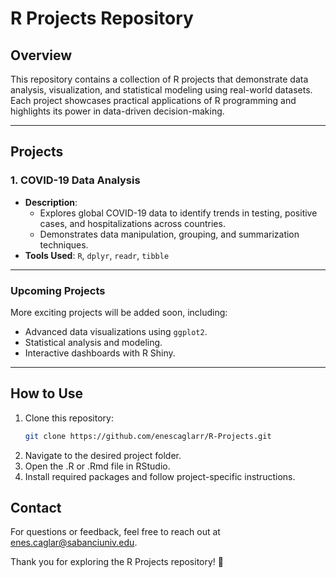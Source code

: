 # R Projects Repository

## Overview
This repository contains a collection of R projects that demonstrate data analysis, visualization, and statistical modeling using real-world datasets. Each project showcases practical applications of R programming and highlights its power in data-driven decision-making.

---

## Projects

### 1. COVID-19 Data Analysis
- **Description**: 
  - Explores global COVID-19 data to identify trends in testing, positive cases, and hospitalizations across countries.
  - Demonstrates data manipulation, grouping, and summarization techniques.
- **Tools Used**: `R`, `dplyr`, `readr`, `tibble`

---

### Upcoming Projects
More exciting projects will be added soon, including:
- Advanced data visualizations using `ggplot2`.
- Statistical analysis and modeling.
- Interactive dashboards with R Shiny.

---

## How to Use
1. Clone this repository:
   ```bash
   git clone https://github.com/enescaglarr/R-Projects.git
2. Navigate to the desired project folder.
3. Open the .R or .Rmd file in RStudio.
4. Install required packages and follow project-specific instructions.

## Contact
For questions or feedback, feel free to reach out at enes.caglar@sabanciuniv.edu.

Thank you for exploring the R Projects repository! 🚀
